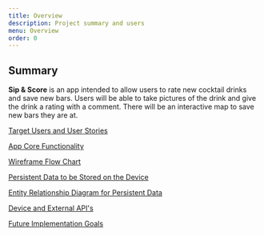 ```yaml
---
title: Overview
description: Project summary and users
menu: Overview
order: 0
---
```

## Summary

**Sip & Score** is an app intended to allow users to rate new cocktail drinks and save new bars.
Users will be able to take pictures of the drink and give the drink a rating with a comment. There
will be an interactive map to save new bars they are at.

[Target Users and User Stories](../personal-android-project-rbrazell1/users.md)<br>

[App Core Functionality](../personal-android-project-rbrazell1/functionality.md)<br>

[Wireframe Flow Chart](../personal-android-project-rbrazell1/wireframe.md)<br>

[Persistent Data to be Stored on the Device](../personal-android-project-rbrazell1/persistent-data.md)<br>

[Entity Relationship Diagram for Persistent Data](../personal-android-project-rbrazell1/erd.md)<br>

[Device and External API's](../personal-android-project-rbrazell1/api.md)<br>

[Future Implementation Goals](../personal-android-project-rbrazell1/goals.md)<br>



